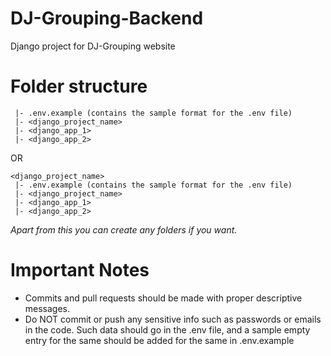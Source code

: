 # DJ-Grouping-Backend
Django project for DJ-Grouping website

# Folder structure
```
 |- .env.example (contains the sample format for the .env file)
 |- <django_project_name>
 |- <django_app_1>
 |- <django_app_2>
```
OR
```
<django_project_name>
 |- .env.example (contains the sample format for the .env file) 
 |- <django_project_name>
 |- <django_app_1>
 |- <django_app_2>
```
_Apart from this you can create any folders if you want._

# Important Notes
- Commits and pull requests should be made with proper descriptive messages.
- Do NOT commit or push any sensitive info such as passwords or emails in the code. Such data should go in the .env file, and a sample empty entry for the same should be added for the same in .env.example

